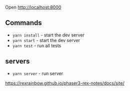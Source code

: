 Open [http://localhost:8000](http://localhost:8000)

## Commands
- `yarn install` - start the dev server
- `yarn start` - start the dev server
- `yarn test` - run all tests

## servers
- `yarn server` - run server


https://rexrainbow.github.io/phaser3-rex-notes/docs/site/
